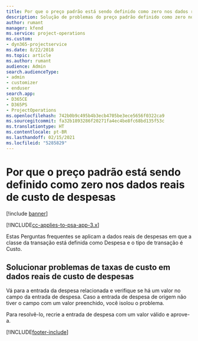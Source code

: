 ```yaml
---
title: Por que o preço padrão está sendo definido como zero nos dados reais de custo de despesas?
description: Solução de problemas do preço padrão definido como zero nos dados reais de custo de despesas.
author: rumant
manager: kfend
ms.service: project-operations
ms.custom:
- dyn365-projectservice
ms.date: 8/22/2018
ms.topic: article
ms.author: rumant
audience: Admin
search.audienceType:
- admin
- customizer
- enduser
search.app:
- D365CE
- D365PS
- ProjectOperations
ms.openlocfilehash: 742b0b9c495b4b3ecb4705be3ece5656f0322ca9
ms.sourcegitcommit: fa32b1893286f20271fa4ec4be8fc68bd135f53c
ms.translationtype: HT
ms.contentlocale: pt-BR
ms.lasthandoff: 02/15/2021
ms.locfileid: "5285829"
---
```

# <a name="why-is-the-price-defaulting-to-zero-on-expense-cost-actuals"></a>Por que o preço padrão está sendo definido como zero nos dados reais de custo de despesas

[!include [banner](../includes/psa-now-project-operations.md)]

[!INCLUDE[cc-applies-to-psa-app-3.x](../includes/cc-applies-to-psa-app-3x.md)]

Estas Perguntas frequentes se aplicam a dados reais de despesas em que a classe da transação está definida como Despesa e o tipo de transação é Custo.

## <a name="troubleshooting-cost-rates-on-expense-cost-actuals"></a>Solucionar problemas de taxas de custo em dados reais de custo de despesas

Vá para a entrada da despesa relacionada e verifique se há um valor no campo da entrada de despesa. Caso a entrada de despesa de origem não tiver o campo com um valor preenchido, você isolou o problema.
 
Para resolvê-lo, recrie a entrada de despesa com um valor válido e aprove-a.


[!INCLUDE[footer-include](../includes/footer-banner.md)]